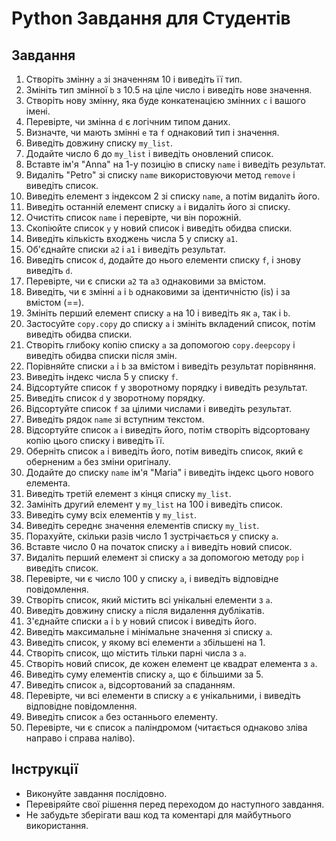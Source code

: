 # Python Завдання для Студентів

## Завдання

1. Створіть змінну `a` зі значенням 10 і виведіть її тип.
2. Змініть тип змінної `b` з 10.5 на ціле число і виведіть нове значення.
3. Створіть нову змінну, яка буде конкатенацією змінних `c` і вашого імені.
4. Перевірте, чи змінна `d` є логічним типом даних.
5. Визначте, чи мають змінні `e` та `f` однаковий тип і значення.
6. Виведіть довжину списку `my_list`.
7. Додайте число 6 до `my_list` і виведіть оновлений список.
8. Вставте ім'я "Anna" на 1-у позицію в списку `name` і виведіть результат.
9. Видаліть "Petro" зі списку `name` використовуючи метод `remove` і виведіть список.
10. Виведіть елемент з індексом 2 зі списку `name`, а потім видаліть його.
11. Виведіть останній елемент списку `a` і видаліть його зі списку.
12. Очистіть список `name` і перевірте, чи він порожній.
13. Скопіюйте список `y` у новий список і виведіть обидва списки.
14. Виведіть кількість входжень числа 5 у списку `a1`.
15. Об'єднайте списки `a2` і `a1` і виведіть результат.
16. Виведіть список `d`, додайте до нього елементи списку `f`, і знову виведіть `d`.
17. Перевірте, чи є списки `a2` та `a3` однаковими за вмістом.
18. Виведіть, чи є змінні `a` і `b` однаковими за ідентичністю (is) і за вмістом (==).
19. Змініть перший елемент списку `a` на 10 і виведіть як `a`, так і `b`.
20. Застосуйте `copy.copy` до списку `a` і змініть вкладений список, потім виведіть обидва списки.
21. Створіть глибоку копію списку `a` за допомогою `copy.deepcopy` і виведіть обидва списки після змін.
22. Порівняйте списки `a` і `b` за вмістом і виведіть результат порівняння.
23. Виведіть індекс числа 5 у списку `f`.
24. Відсортуйте список `f` у зворотному порядку і виведіть результат.
25. Виведіть список `d` у зворотному порядку.
26. Відсортуйте список `f` за цілими числами і виведіть результат.
27. Виведіть рядок `name` зі вступним текстом.
28. Відсортуйте список `a` і виведіть його, потім створіть відсортовану копію цього списку і виведіть її.
29. Оберніть список `a` і виведіть його, потім виведіть список, який є оберненим `a` без зміни оригіналу.
30. Додайте до списку `name` ім'я "Maria" і виведіть індекс цього нового елемента.
31. Виведіть третій елемент з кінця списку `my_list`.
32. Замініть другий елемент у `my_list` на 100 і виведіть список.
33. Виведіть суму всіх елементів у `my_list`.
34. Виведіть середнє значення елементів списку `my_list`.
35. Порахуйте, скільки разів число 1 зустрічається у списку `a`.
36. Вставте число 0 на початок списку `a` і виведіть новий список.
37. Видаліть перший елемент зі списку `a` за допомогою методу `pop` і виведіть список.
38. Перевірте, чи є число 100 у списку `a`, і виведіть відповідне повідомлення.
39. Створіть список, який містить всі унікальні елементи з `a`.
40. Виведіть довжину списку `a` після видалення дублікатів.
41. З'єднайте списки `a` і `b` у новий список і виведіть його.
42. Виведіть максимальне і мінімальне значення зі списку `a`.
43. Виведіть список, у якому всі елементи `a` збільшені на 1.
44. Створіть список, що містить тільки парні числа з `a`.
45. Створіть новий список, де кожен елемент це квадрат елемента з `a`.
46. Виведіть суму елементів списку `a`, що є більшими за 5.
47. Виведіть список `a`, відсортований за спаданням.
48. Перевірте, чи всі елементи в списку `a` є унікальними, і виведіть відповідне повідомлення.
49. Виведіть список `a` без останнього елементу.
50. Перевірте, чи є список `a` паліндромом (читається однаково зліва направо і справа наліво).

## Інструкції

- Виконуйте завдання послідовно.
- Перевіряйте свої рішення перед переходом до наступного завдання.
- Не забудьте зберігати ваш код та коментарі для майбутнього використання.
